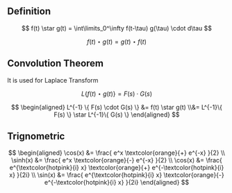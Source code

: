 ## Definition

$$
f(t) \star g(t)
= \int\limits_0^\infty
f(t-\tau) g(\tau) \cdot d\tau
$$

$$
f(t) \star g(t) = g(t) \star f(t)
$$

## Convolution Theorem

It is used for Laplace Transform

$$
L \{ f(t) \star g(t) \}
= F(s) \cdot G(s)
$$

$$
\begin{aligned}
L^{-1} \{ F(s) \cdot G(s) \}
&= f(t) \star g(t) \\&= L^{-1}\{ F(s) \} \star L^{-1}\{ G(s) \}
\end{aligned}
$$

## Trignometric

$$
\begin{aligned}
\cos(x) &= \frac{
	e^x \textcolor{orange}{+} e^{-x}
}{2} \\
\sinh(x) &= \frac{
	e^x \textcolor{orange}{-} e^{-x}
}{2} \\
\cos(x) &= \frac{
	e^{\textcolor{hotpink}{i} x} \textcolor{orange}{+} e^{-\textcolor{hotpink}{i} x}
}{2i} \\
\sin(x) &= \frac{
	e^{\textcolor{hotpink}{i} x} \textcolor{orange}{-} e^{-\textcolor{hotpink}{i} x}
}{2i}
\end{aligned}
$$

